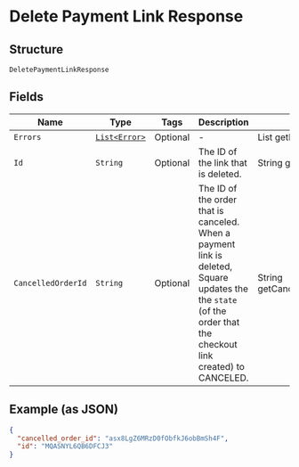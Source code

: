 
# Delete Payment Link Response

## Structure

`DeletePaymentLinkResponse`

## Fields

| Name | Type | Tags | Description | Getter |
|  --- | --- | --- | --- | --- |
| `Errors` | [`List<Error>`](../../doc/models/error.md) | Optional | - | List<Error> getErrors() |
| `Id` | `String` | Optional | The ID of the link that is deleted. | String getId() |
| `CancelledOrderId` | `String` | Optional | The ID of the order that is canceled. When a payment link is deleted, Square updates the<br>the `state` (of the order that the checkout link created) to CANCELED. | String getCancelledOrderId() |

## Example (as JSON)

```json
{
  "cancelled_order_id": "asx8LgZ6MRzD0fObfkJ6obBmSh4F",
  "id": "MQASNYL6QB6DFCJ3"
}
```

